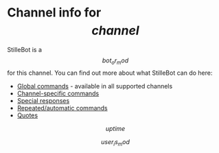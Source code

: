# Channel info for $$channel$$

StilleBot is a $$bot_or_mod$$ for this channel. You can find out more about what
StilleBot can do here:

* [Global commands](https://rosuav.github.io/StilleBot/commands/) - available in
  all supported channels
* [Channel-specific commands](commands)
* [Special responses](specials)
* [Repeated/automatic commands](repeats)
* [Quotes](quotes)

$$uptime$$

$$user_is_mod$$

<!-- TODO: Configs
* Notice Me (only if useful remotely) - enabled, followers-only, keyword, and timeout
* Count Participant Activity?
* Report Transcoding
* Enable/Disable quotes (or should this go on /quotes ?)
-->
